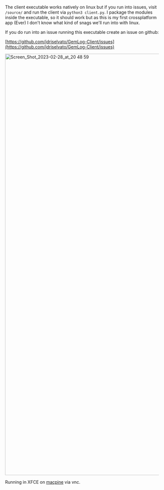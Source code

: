 The client executable works natively on linux but if you run into issues, visit `/source/` and run the client via `python3 client.py`. 
I package the modules inside the executable, so it should work but as this is my first crossplatform app (Ever) I don't know what kind of snags we'll run into with linux.

If you do run into an issue running this executable create an issue on github:

[https://github.com/jdriselvato/GemLog-Client/issues](https://github.com/jdriselvato/GemLog-Client/issues)



<img width="1376" alt="Screen_Shot_2023-02-28_at_20 48 59" src="https://user-images.githubusercontent.com/950825/222024873-86227a03-6d76-41c5-9cf7-11506a34a286.png">

Running in XFCE on [macpine](https://github.com/beringresearch/macpine) via vnc.
